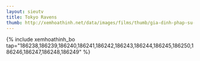 ```yaml
---
layout: sieutv
title: Tokyo Ravens
thumb: http://xemhoathinh.net/data/images/films/thumb/gia-dinh-phap-su-tokyo-ravens-2013.jpg
---
```

{% include xemhoathinh_bo tap="186238,186239,186240,186241,186242,186243,186244,186245,186250,186246,186247,186248,186249" %} 
